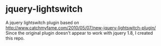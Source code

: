 jquery-lightswitch
==================

A jquery lightswitch plugin based on http://www.catchmyfame.com/2010/05/07/new-jquery-lightswitch-plugin/
Since the original plugin doesn't appear to work with jquery 1.8, I created this repo.
